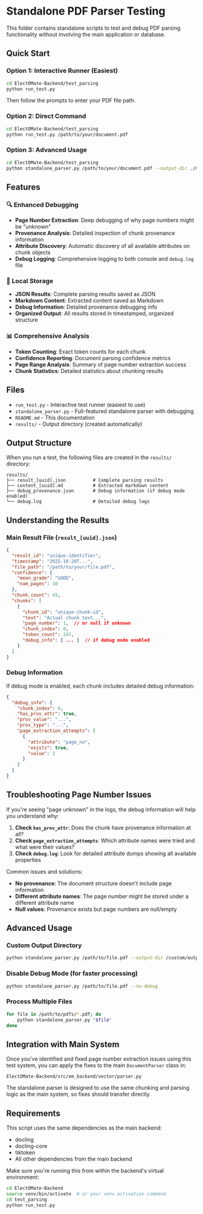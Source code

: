 # Standalone PDF Parser Testing

This folder contains standalone scripts to test and debug PDF parsing functionality without involving the main application or database.

## Quick Start

### Option 1: Interactive Runner (Easiest)
```bash
cd ElectOMate-Backend/test_parsing
python run_test.py
```
Then follow the prompts to enter your PDF file path.

### Option 2: Direct Command
```bash
cd ElectOMate-Backend/test_parsing
python run_test.py /path/to/your/document.pdf
```

### Option 3: Advanced Usage
```bash
cd ElectOMate-Backend/test_parsing
python standalone_parser.py /path/to/your/document.pdf --output-dir ./my_results
```

## Features

### 🔍 Enhanced Debugging
- **Page Number Extraction**: Deep debugging of why page numbers might be "unknown"
- **Provenance Analysis**: Detailed inspection of chunk provenance information
- **Attribute Discovery**: Automatic discovery of all available attributes on chunk objects
- **Debug Logging**: Comprehensive logging to both console and `debug.log` file

### 💾 Local Storage
- **JSON Results**: Complete parsing results saved as JSON
- **Markdown Content**: Extracted content saved as Markdown
- **Debug Information**: Detailed provenance debugging info
- **Organized Output**: All results stored in timestamped, organized structure

### 📊 Comprehensive Analysis
- **Token Counting**: Exact token counts for each chunk
- **Confidence Reporting**: Document parsing confidence metrics
- **Page Range Analysis**: Summary of page number extraction success
- **Chunk Statistics**: Detailed statistics about chunking results

## Files

- `run_test.py` - Interactive test runner (easiest to use)
- `standalone_parser.py` - Full-featured standalone parser with debugging
- `README.md` - This documentation
- `results/` - Output directory (created automatically)

## Output Structure

When you run a test, the following files are created in the `results/` directory:

```
results/
├── result_[uuid].json          # Complete parsing results
├── content_[uuid].md           # Extracted markdown content
├── debug_provenance.json       # Debug information (if debug mode enabled)
└── debug.log                   # Detailed debug logs
```

## Understanding the Results

### Main Result File (`result_[uuid].json`)
```json
{
  "result_id": "unique-identifier",
  "timestamp": "2025-10-20T...",
  "file_path": "/path/to/your/file.pdf",
  "confidence": {
    "mean_grade": "GOOD",
    "num_pages": 10
  },
  "chunk_count": 45,
  "chunks": [
    {
      "chunk_id": "unique-chunk-id",
      "text": "Actual chunk text...",
      "page_number": 1,  // or null if unknown
      "chunk_index": 0,
      "token_count": 247,
      "debug_info": { ... }  // if debug mode enabled
    }
  ]
}
```

### Debug Information
If debug mode is enabled, each chunk includes detailed debug information:

```json
{
  "debug_info": {
    "chunk_index": 0,
    "has_prov_attr": true,
    "prov_value": "...",
    "prov_type": "...",
    "page_extraction_attempts": [
      {
        "attribute": "page_no",
        "exists": true,
        "value": 1
      }
    ]
  }
}
```

## Troubleshooting Page Number Issues

If you're seeing "page unknown" in the logs, the debug information will help you understand why:

1. **Check `has_prov_attr`**: Does the chunk have provenance information at all?
2. **Check `page_extraction_attempts`**: Which attribute names were tried and what were their values?
3. **Check `debug.log`**: Look for detailed attribute dumps showing all available properties

Common issues and solutions:

- **No provenance**: The document structure doesn't include page information
- **Different attribute names**: The page number might be stored under a different attribute name
- **Null values**: Provenance exists but page numbers are null/empty

## Advanced Usage

### Custom Output Directory
```bash
python standalone_parser.py /path/to/file.pdf --output-dir /custom/output/path
```

### Disable Debug Mode (for faster processing)
```bash
python standalone_parser.py /path/to/file.pdf --no-debug
```

### Process Multiple Files
```bash
for file in /path/to/pdfs/*.pdf; do
    python standalone_parser.py "$file"
done
```

## Integration with Main System

Once you've identified and fixed page number extraction issues using this test system, you can apply the fixes to the main `DocumentParser` class in:
```
ElectOMate-Backend/src/em_backend/vector/parser.py
```

The standalone parser is designed to use the same chunking and parsing logic as the main system, so fixes should transfer directly.

## Requirements

This script uses the same dependencies as the main backend:
- docling
- docling-core
- tiktoken
- All other dependencies from the main backend

Make sure you're running this from within the backend's virtual environment:
```bash
cd ElectOMate-Backend
source venv/bin/activate  # or your venv activation command
cd test_parsing
python run_test.py
```

